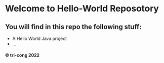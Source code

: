 # Welcome to Hello-World Reposotory
## You will find in this repo the following stuff:

* A Hello World Java project
* ...

#### © tri-cong 2022